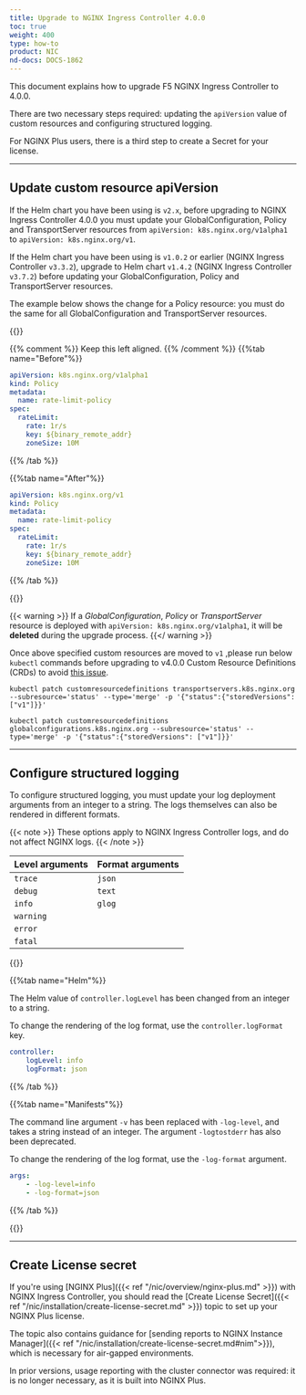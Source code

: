 ```yaml
---
title: Upgrade to NGINX Ingress Controller 4.0.0
toc: true
weight: 400
type: how-to
product: NIC
nd-docs: DOCS-1862
---
```


This document explains how to upgrade F5 NGINX Ingress Controller to 4.0.0.

There are two necessary steps required: updating the `apiVersion` value of custom resources and configuring structured logging.

For NGINX Plus users, there is a third step to create a Secret for your license.

---

## Update custom resource apiVersion

If the Helm chart you have been using is `v2.x`, before upgrading to NGINX Ingress Controller 4.0.0 you must update your GlobalConfiguration, Policy and TransportServer resources from `apiVersion: k8s.nginx.org/v1alpha1` to `apiVersion: k8s.nginx.org/v1`.

If the Helm chart you have been using is `v1.0.2` or earlier (NGINX Ingress Controller `v3.3.2`), upgrade to Helm chart `v1.4.2` (NGINX Ingress Controller `v3.7.2`) before updating your GlobalConfiguration, Policy and TransportServer resources.

The example below shows the change for a Policy resource: you must do the same for all GlobalConfiguration and TransportServer resources.

{{<tabs name="resource-version-update">}}

{{% comment %}} Keep this left aligned. {{% /comment %}}
{{%tab name="Before"%}}

```yaml
apiVersion: k8s.nginx.org/v1alpha1
kind: Policy
metadata:
  name: rate-limit-policy
spec:
  rateLimit:
    rate: 1r/s
    key: ${binary_remote_addr}
    zoneSize: 10M
```
{{% /tab %}}

{{%tab name="After"%}}
```yaml
apiVersion: k8s.nginx.org/v1
kind: Policy
metadata:
  name: rate-limit-policy
spec:
  rateLimit:
    rate: 1r/s
    key: ${binary_remote_addr}
    zoneSize: 10M
```
{{% /tab %}}

{{</tabs>}}

{{< warning >}}
If a *GlobalConfiguration*, *Policy* or *TransportServer* resource is deployed with `apiVersion: k8s.nginx.org/v1alpha1`, it will be **deleted** during the upgrade process.
{{</ warning >}}

Once above specified custom resources are moved to `v1` ,please run below `kubectl` commands before upgrading to v4.0.0 Custom Resource Definitions (CRDs) to avoid [this issue](https://github.com/nginx/kubernetes-ingress/issues/7010).

```shell
kubectl patch customresourcedefinitions transportservers.k8s.nginx.org --subresource='status' --type='merge' -p '{"status":{"storedVersions": ["v1"]}}'
```

```shell
kubectl patch customresourcedefinitions globalconfigurations.k8s.nginx.org --subresource='status' --type='merge' -p '{"status":{"storedVersions": ["v1"]}}'
```

---

## Configure structured logging

To configure structured logging, you must update your log deployment arguments from an integer to a string. The logs themselves can also be rendered in different formats.

{{< note >}} These options apply to NGINX Ingress Controller logs, and do not affect NGINX logs. {{< /note >}}

| **Level arguments** | **Format arguments** |
|---------------------|----------------------|
| `trace`             | `json`               |
| `debug`             | `text`               |
| `info`              | `glog`               |
| `warning`           |                      |
| `error`             |                      |
| `fatal`             |                      |

{{<tabs name="structured logging">}}

{{%tab name="Helm"%}}

The Helm value of `controller.logLevel` has been changed from an integer to a string.

To change the rendering of the log format, use the `controller.logFormat` key.

```yaml
controller:
    logLevel: info
    logFormat: json
```
{{% /tab %}}

{{%tab name="Manifests"%}}

The command line argument `-v` has been replaced with `-log-level`, and takes a string instead of an integer. The argument `-logtostderr` has also been deprecated.

To change the rendering of the log format, use the `-log-format` argument.

```yaml
args:
    - -log-level=info
    - -log-format=json
```
{{% /tab %}}

{{</tabs>}}

---

## Create License secret

If you're using [NGINX Plus]({{< ref "/nic/overview/nginx-plus.md" >}}) with NGINX Ingress Controller, you should read the [Create License Secret]({{< ref "/nic/installation/create-license-secret.md" >}}) topic to set up your NGINX Plus license.

The topic also contains guidance for [sending reports to NGINX Instance Manager]({{< ref "/nic/installation/create-license-secret.md#nim">}}), which is necessary for air-gapped environments.

In prior versions, usage reporting with the cluster connector was required: it is no longer necessary, as it is built into NGINX Plus.
